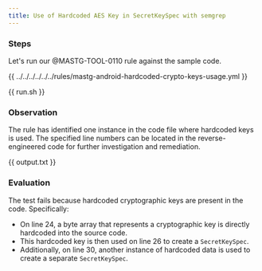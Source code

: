 ```yaml
---
title: Use of Hardcoded AES Key in SecretKeySpec with semgrep
---
```


### Steps

Let's run our @MASTG-TOOL-0110 rule against the sample code.

{{ ../../../../../../rules/mastg-android-hardcoded-crypto-keys-usage.yml }}

{{ run.sh }}

### Observation

The rule has identified one instance in the code file where hardcoded keys is used. The specified line numbers can be located in the reverse-engineered code for further investigation and remediation.

{{ output.txt }}

### Evaluation

The test fails because hardcoded cryptographic keys are present in the code. Specifically:

- On line 24, a byte array that represents a cryptographic key is directly hardcoded into the source code.
- This hardcoded key is then used on line 26 to create a `SecretKeySpec`.
- Additionally, on line 30, another instance of hardcoded data is used to create a separate `SecretKeySpec`.
